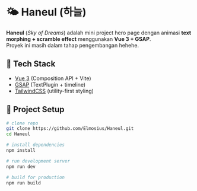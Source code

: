 # 🌤️ Haneul (하늘)

**Haneul** (*Sky of Dreams*) adalah mini project hero page dengan animasi **text morphing + scramble effect** menggunakan **Vue 3 + GSAP**.  
Proyek ini masih dalam tahap pengembangan hehehe.


## 🚀 Tech Stack
- [Vue 3](https://vuejs.org/) (Composition API + Vite)
- [GSAP](https://gsap.com/) (TextPlugin + timeline)
- [TailwindCSS](https://tailwindcss.com/) (utility-first styling)


## 📂 Project Setup

```bash
# clone repo
git clone https://github.com/Elmosius/Haneul.git
cd Haneul

# install dependencies
npm install

# run development server
npm run dev

# build for production
npm run build
